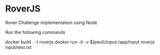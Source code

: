 # RoverJS

Rover Challenge implementation using Node

Run the following commands

docker build . -t roverjs
docker run -it -v $(pwd)/input:/app/input roverjs input/test.txt
